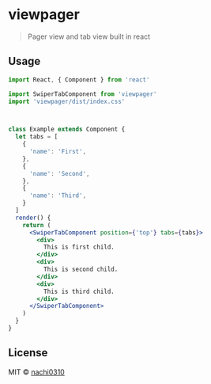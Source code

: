 # viewpager

> Pager view and tab view  built in react 

<!-- [![NPM](https://img.shields.io/npm/v/viewpager.svg)](https://www.npmjs.com/package/viewpager) [![JavaScript Style Guide](https://img.shields.io/badge/code_style-standard-brightgreen.svg)](https://standardjs.com) -->

<!-- ## Install

```bash
npm install --save viewpager
``` -->

## Usage

```jsx
import React, { Component } from 'react'

import SwiperTabComponent from 'viewpager'
import 'viewpager/dist/index.css'



class Example extends Component {
  let tabs = [
    {
      'name': 'First',
    },
    {
      'name': 'Second',
    },
    {
      'name': 'Third',
    }
  ]
  render() {
    return (
      <SwiperTabComponent position={'top'} tabs={tabs}>
        <div>
          This is first child.
        </div>
        <div>
          This is second child.
        </div>
        <div>
          This is third child.
        </div>
      </SwiperTabComponent>
    )
  }
}
```

## License

MIT © [nachi0310](https://github.com/nachi0310)
